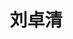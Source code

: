 ---
title: "刘卓清"
position: "硕士"
contact: "fangyc@nankai.edu.cn"
description: "机器人视觉控制、无人机、欠驱动吊车系统、微纳米操作"
photo: "/url_test/student/liuzhuoqing/photo.jpg"
url: "/url_test/student/liuzhuoqing/"
place: 2
item:
  - 天津大学学士
  - xxx奖项
  - xxx奖项
  - xxx奖项
  - xxx奖项
---